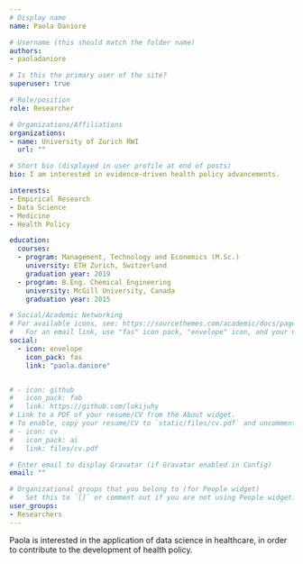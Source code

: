 ```yaml
---
# Display name
name: Paola Daniore

# Username (this should match the folder name)
authors:
- paoladaniore

# Is this the primary user of the site?
superuser: true

# Role/position
role: Researcher

# Organizations/Affiliations
organizations:
- name: University of Zurich RWI
  url: ""

# Short bio (displayed in user profile at end of posts)
bio: I am interested in evidence-driven health policy advancements.

interests:
- Empirical Research
- Data Science
- Medicine
- Health Policy

education:
  courses:
  - program: Management, Technology and Economics (M.Sc.)
    university: ETH Zurich, Switzerland
    graduation year: 2019
  - program: B.Eng. Chemical Engineering
    university: McGill University, Canada
    graduation year: 2015

# Social/Academic Networking
# For available icons, see: https://sourcethemes.com/academic/docs/page-builder/#icons
#   For an email link, use "fas" icon pack, "envelope" icon, and your uzh email up to before the '@'.
social:
  - icon: envelope
    icon_pack: fas
    link: "paola.daniore"


# - icon: github
#   icon_pack: fab
#   link: https://github.com/lokijuhy
# Link to a PDF of your resume/CV from the About widget.
# To enable, copy your resume/CV to `static/files/cv.pdf` and uncomment the lines below.
# - icon: cv
#   icon_pack: ai
#   link: files/cv.pdf

# Enter email to display Gravatar (if Gravatar enabled in Config)
email: ""

# Organizational groups that you belong to (for People widget)
#   Set this to `[]` or comment out if you are not using People widget.
user_groups:
- Researchers
---
```


Paola is interested in the application of data science in healthcare, in order to contribute to the development of health policy.

